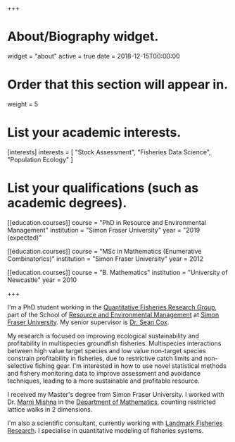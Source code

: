 +++
# About/Biography widget.
widget = "about"
active = true
date = 2018-12-15T00:00:00

# Order that this section will appear in.
weight = 5

# List your academic interests.
[interests]
  interests = [
    "Stock Assessment",
    "Fisheries Data Science",
    "Population Ecology"
  ]

# List your qualifications (such as academic degrees).
[[education.courses]]
  course = "PhD in Resource and Environmental Management"
  institution = "Simon Fraser University"
  year = "2019 (expected)"

[[education.courses]]
  course = "MSc in Mathematics (Enumerative Combinatorics)"
  institution = "Simon Fraser University"
  year = 2012

[[education.courses]]
  course = "B. Mathematics"
  institution = "University of Newcastle"
  year = 2010
 
+++

I'm a PhD student working in the [Quantitative Fisheries Research Group](http://www.quantitativefisheries.com), part of the School of [Resource and Environmental Management](http://rem.sfu.ca) at [Simon Fraser University](http://www.sfu.ca). My senior supervisor is [Dr. Sean Cox](http://www.rem.sfu.ca/people/faculty/seancox/).

My research is focused on improving ecological sustainability and profitability in multispecies groundfish fisheries. Multispecies interactions between high value target species and low value non-target species constrain profitability in fisheries, due to restrictive catch limits and non-selective fishing gear. I'm interested in how to use novel statistical methods and fishery monitoring data to improve assessment and avoidance techniques, leading to a more sustainable and profitable resource.

I received my Master's degree from Simon Fraser University. I worked with Dr. [Marni Mishna](http://people.math.sfu.ca/~mmishna/) in the [Department of Mathematics](http://math.sfu.ca), counting restricted lattice walks in 2 dimensions.

I'm also a scientific consultant, currently working with [Landmark Fisheries Research](http://landmarkfisheries.com). I specialise in quantitative modeling of fisheries systems.